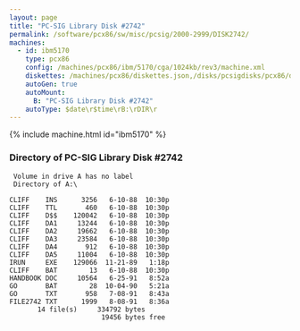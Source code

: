 ```yaml
---
layout: page
title: "PC-SIG Library Disk #2742"
permalink: /software/pcx86/sw/misc/pcsig/2000-2999/DISK2742/
machines:
  - id: ibm5170
    type: pcx86
    config: /machines/pcx86/ibm/5170/cga/1024kb/rev3/machine.xml
    diskettes: /machines/pcx86/diskettes.json,/disks/pcsigdisks/pcx86/diskettes.json
    autoGen: true
    autoMount:
      B: "PC-SIG Library Disk #2742"
    autoType: $date\r$time\rB:\rDIR\r
---
```


{% include machine.html id="ibm5170" %}

### Directory of PC-SIG Library Disk #2742

     Volume in drive A has no label
     Directory of A:\

    CLIFF    INS      3256   6-10-88  10:30p
    CLIFF    TTL       460   6-10-88  10:30p
    CLIFF    D$$    120042   6-10-88  10:30p
    CLIFF    DA1     13244   6-10-88  10:30p
    CLIFF    DA2     19662   6-10-88  10:30p
    CLIFF    DA3     23584   6-10-88  10:30p
    CLIFF    DA4       912   6-10-88  10:30p
    CLIFF    DA5     11004   6-10-88  10:30p
    IRUN     EXE    129066  11-21-89   1:18p
    CLIFF    BAT        13   6-10-88  10:30p
    HANDBOOK DOC     10564   6-25-91   8:52a
    GO       BAT        28  10-04-90   5:21a
    GO       TXT       958   7-08-91   8:43a
    FILE2742 TXT      1999   8-08-91   8:36a
           14 file(s)     334792 bytes
                           19456 bytes free
